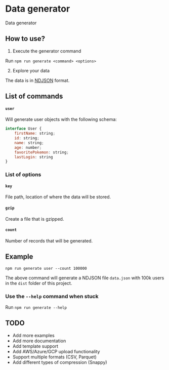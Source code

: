 # Data generator

Data generator

## How to use?

1. Execute the generator command

Run `npm run generate <command> <options>`

2. Explore your data

The data is in [NDJSON](http://ndjson.org/) format.

## List of commands

#### `user`

Will generate user objects with the following schema:

```javascript
interface User {
	firstName: string;
	id: string;
	name: string;
	age: number;
	favoritePokemon: string;
	lastLogin: string
}
```

### List of options

#### `key`

File path, location of where the data will be stored.

#### `gzip`

Create a file that is gzipped.

#### `count`

Number of records that will be generated.

## Example

`npm run generate user --count 100000`

The above command will generate a NDJSON file `data.json` with 100k users in the `dist` folder  of this project.

### Use the `--help` command when stuck

Run `npm run generate --help`

## TODO

- Add more examples
- Add more documentation
- Add template support
- Add AWS/Azure/GCP upload functionality
- Support multiple formats (CSV, Parquet)
- Add different types of compression (Snappy)
